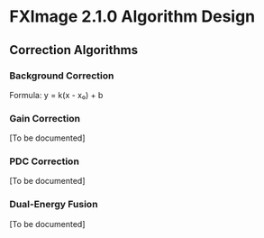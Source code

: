 # FXImage 2.1.0 Algorithm Design

## Correction Algorithms

### Background Correction
Formula: y = k(x - x₀) + b

### Gain Correction
[To be documented]

### PDC Correction
[To be documented]

### Dual-Energy Fusion
[To be documented]
